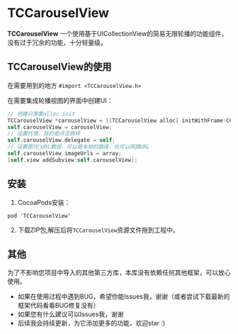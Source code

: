 # TCCarouselView

**TCCarouselView** 一个使用基于UICollectionView的简易无限轮播的功能组件，没有过于冗余的功能，十分轻量级。

## TCCarouselView的使用
在需要用到的地方 `#import <TCCarouselView.h>`

在需要集成轮播视图的界面中创建UI：

```Objective-C
// 创建只需要alloc init
TCCarouselView *carouselView = [[TCCarouselView alloc] initWithFrame:CGRectMake(0, 0, SCREEN_WIDTH, SCREEN_HEIGHT / 3)];
self.carouselView = carouselView;
// 设置代理，目的是点击跳转
self.carouselView.delegate = self;
// 设置图片URL数组，可以是本地的路径，也可以网路URL
self.carouselView.imageUrls = array;
[self.view addSubview:self.carouselView];
```

## 安装
1. CocoaPods安装：
```
pod 'TCCarouselView' 
```
2. 下载ZIP包,解压后将`TCCarouselView`资源文件拖到工程中。

## 其他
为了不影响您项目中导入的其他第三方库，本库没有依赖任何其他框架，可以放心使用。
* 如果在使用过程中遇到BUG，希望你能Issues我，谢谢（或者尝试下载最新的框架代码看看BUG修复没有）
* 如果您有什么建议可以Issues我，谢谢
* 后续我会持续更新，为它添加更多的功能，欢迎star :)


